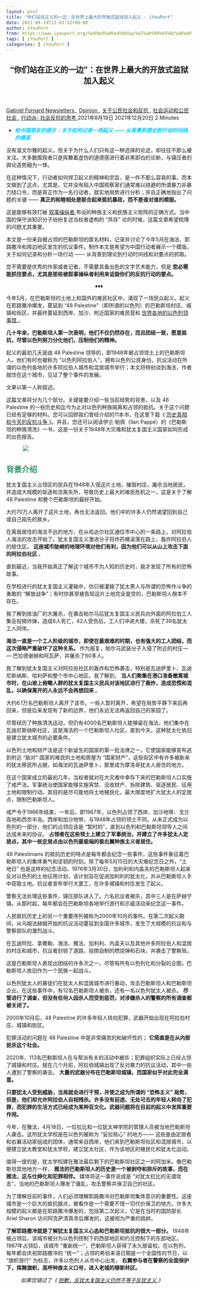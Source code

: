 ```yaml
---
layout: post
title: "你们站在正义的一边：在世界上最大的开放式监狱加入起义 - iYouPort"
date: 2021-08-19T13:03:52+00:00
author: iYouPort
from: https://www.iyouport.org/%e4%bd%a0%e4%bb%ac%e7%ab%99%e5%9c%a8%e6%ad%a3%e4%b9%89%e7%9a%84%e4%b8%80%e8%be%b9%ef%bc%9a%e5%9c%a8%e4%b8%96%e7%95%8c%e4%b8%8a%e6%9c%80%e5%a4%a7%e7%9a%84%e5%bc%80%e6%94%be%e5%bc%8f%e7%9b%91/
tags: [ iYouPort ]
categories: [ iYouPort ]
---
```


<article class="post-16967 post type-post status-publish format-standard has-post-thumbnail hentry category-newsletters category-opinion category-45 category-32 category-33 tag-far-right tag-fascism tag-israel tag-palestine tag-resistance tag-revolt" id="post-16967">
 <header class="entry-header">
  <h1 class="entry-title">
   “你们站在正义的一边”：在世界上最大的开放式监狱加入起义
  </h1>
 </header>
 <div class="entry-meta">
  <span class="byline">
   <a href="https://www.iyouport.org/author/gabrielfornard/" rel="author" title="文章作者 Gabriel Fornard">
    Gabriel Fornard
   </a>
  </span>
  <span class="cat-links">
   <a href="https://www.iyouport.org/category/newsletters/" rel="category tag">
    Newsletters
   </a>
   ,
   <a href="https://www.iyouport.org/category/opinion/" rel="category tag">
    Opinion
   </a>
   ,
   <a href="https://www.iyouport.org/category/%e5%85%b3%e4%ba%8e%e5%85%ac%e6%b0%91%e7%a4%be%e4%bc%9a%e5%92%8c%e5%8f%8d%e6%8a%97/" rel="category tag">
    关于公民社会和反抗
   </a>
   ,
   <a href="https://www.iyouport.org/category/%e7%a4%be%e4%bc%9a%e8%bf%90%e5%8a%a8%e5%92%8c%e5%85%ac%e6%b0%91%e7%a4%be%e4%bc%9a/" rel="category tag">
    社会运动和公民社会
   </a>
   ,
   <a href="https://www.iyouport.org/category/%e8%a1%8c%e5%8a%a8%e6%b4%be-%e7%a4%be%e4%bc%9a%e5%8f%8d%e6%8a%97%e7%9a%84%e6%80%9d%e8%80%83/" rel="category tag">
    行动派- 社会反抗的思考
   </a>
  </span>
  <span class="published-on">
   <time class="entry-date published" datetime="2021-08-19T21:03:52+08:00">
    2021年8月19日
   </time>
   <time class="updated" datetime="2021-12-20T00:57:04+08:00">
    2021年12月20日
   </time>
  </span>
  <span class="word-count">
   2 Minutes
  </span>
 </div>
 <div class="entry-content">
  <section class="section section--body">
   <ul>
    <li class="section-divider">
     <span style="color: #00ccff;">
      <em>
       <strong>
        给中国朋友的提示：关于如何记录一场起义 —— 从背景到理论到行动时间线的模版
       </strong>
      </em>
     </span>
    </li>
   </ul>
   <div class="section-content">
    <div class="section-inner sectionLayout--insetColumn">
     <p class="graf graf--p">
      没有温文尔雅的起义。但关于为什么人们只有这一种选择的论述，却往往不那么被关注。大多数围观者只是挥舞着虚伪的道德感进行着非黑即白的论断，与镇压者的舆论造势融为一体。
     </p>
     <p class="graf graf--p">
      在这种情况下，行动者如何捍卫起义的精神和宗旨，是一件不那么容易的事。而本文做到了这点，尤其是，它并没有陷入中国观察家们通常难以绕避的所谓暴力非暴力绕口令，而是真正作为一名行动者，就实地局势进行分析；并且正确地指出了问题的关键 ——
      <strong class="markup--strong markup--p-strong">
       真正的和睦相处是联合起来抵抗暴政，而不是谁对谁的顺服。
      </strong>
     </p>
     <p class="graf graf--p">
      这是能够有效打破
      <a class="markup--anchor markup--p-anchor" data-href="https://iyouport.substack.com/p/28-e6c" href="https://iyouport.substack.com/p/28-e6c" rel="noopener" target="_blank">
       叙事操纵者
      </a>
      布设的种族主义和民族主义矩阵的正确方式。当中国的保守派知识分子纷纷复述当权者虚构的 “共存” 论的时候，这篇文章希望梳理的问题尤其重要。
     </p>
     <p class="graf graf--p">
      本文是一份来自被占领的巴勒斯坦的匿名材料，记录并讨论了今年5月在海法、耶路撒冷和周边地区发生的抗议事件。制作本文是希望为中国行动者展示一个模版，关于如何记录和分析一场行动 —— 从背景到理论到行动时间线和对要点的抓取。
     </p>
     <p class="graf graf--p">
      您不需要是优秀的作家或者记者，不需要具备出色的文字艺术能力，但是
      <strong class="markup--strong markup--p-strong">
       您必需能抓住要点，尤其是那些被叙事操纵者利用来诋毁你们的反抗行动的要点。
      </strong>
     </p>
    </div>
   </div>
  </section>
  <section class="section section--body">
   <div class="section-divider">
   </div>
   <div class="section-content">
    <div class="section-inner sectionLayout--insetColumn">
     <p style="text-align: center;">
      ♦️♦️♦️
     </p>
     <p class="graf graf--p">
      今年5月，在巴勒斯坦的土地上和国外的难民社区中，涌现了一场民众起义。起义在耶路撒冷爆发，蔓延到 “48 Palestine”（即所谓的以色列）的巴勒斯坦村庄、城镇和街区，并最终蔓延到西岸、加沙、附近国家的难民营和
      <a class="markup--anchor markup--p-anchor" data-href="https://www.google.com/maps/d/u/0/viewer?mid=107EJDTPyMJxU4DjpI_ZmdDo0z-_bRHcY&amp;&amp;ll=39.76840300000001%2C-86.158068&amp;z=8" href="https://www.google.com/maps/d/u/0/viewer?mid=107EJDTPyMJxU4DjpI_ZmdDo0z-_bRHcY&amp;&amp;ll=39.76840300000001%2C-86.158068&amp;z=8" rel="noopener" target="_blank">
       世界各地的以色列领事馆
      </a>
      。
     </p>
     <p class="graf graf--p">
      <strong class="markup--strong markup--p-strong">
       几十年来，巴勒斯坦人第一次表明，他们不仅仍然存在，而且团结一致，愿意抵抗，尽管以色列努力分化他们，压制他们的精神。
      </strong>
     </p>
     <p class="graf graf--p">
      起义的最初几天是由 48 Palestine 领导的，即1948年被占领领土上的巴勒斯坦人。他们有时也被称为 “以色列阿拉伯人”，拥有以色列公民身份。抗议活动在所谓的以色列各地的许多阿拉伯人城市和混居城市举行；本文将特别谈到海法，作者就住在这个城市，见证了整个事件的发展。
     </p>
     <p class="graf graf--p">
      文章以第一人称叙述。
     </p>
     <p class="graf graf--p">
      这篇文章将分为几个部分。关键是要介绍一些当前局势的背景，以及 48 Palestine 的一些历史和迄今为止对以色列种族隔离和占领的抵抗。关于这个问题已经有足够的材料。您可以回顾我们曾经介绍的11本书，在这里下载《
      <a class="markup--anchor markup--p-anchor" data-href="https://www.patreon.com/posts/li-shi-zhen-he-51313955" href="https://www.patreon.com/posts/li-shi-zhen-he-51313955" rel="noopener" target="_blank">
       历史真相和今天的反抗斗争
      </a>
      》。并且，您还可以阅读伊兰·帕佩（Ilan Pappé）的《巴勒斯坦的种族清洗》一书，这是一份关于1948年大灾难和犹太复国主义国家如何形成的出色报告。
     </p>
     <figure class="graf graf--figure">
      <img class="graf-image aligncenter jetpack-lazy-image" data-height="1335" data-image-id="0*QivdI3nQFaiLaxJk.jpg" data-lazy-src="https://i1.wp.com/cdn-images-1.medium.com/max/1067/0*QivdI3nQFaiLaxJk.jpg?w=1100&amp;is-pending-load=1#038;ssl=1" data-recalc-dims="1" data-width="2000" src="https://i1.wp.com/cdn-images-1.medium.com/max/1067/0*QivdI3nQFaiLaxJk.jpg?w=1100&amp;ssl=1" srcset="data:image/gif;base64,R0lGODlhAQABAIAAAAAAAP///yH5BAEAAAAALAAAAAABAAEAAAIBRAA7"/>
      <noscript>
       <img class="graf-image aligncenter" data-height="1335" data-image-id="0*QivdI3nQFaiLaxJk.jpg" data-recalc-dims="1" data-width="2000" src="https://i1.wp.com/cdn-images-1.medium.com/max/1067/0*QivdI3nQFaiLaxJk.jpg?w=1100&amp;ssl=1"/>
      </noscript>
     </figure>
     <h2 class="graf graf--p">
      <span style="color: #339966;">
       <strong class="markup--strong markup--p-strong">
        背景介绍
       </strong>
      </span>
     </h2>
     <p class="graf graf--p">
      犹太复国主义占领区的民兵在1948年入侵这片土地，摧毁村庄，屠杀当地居民，并造成大规模的驱逐和流离失所，导致历史上最大的难民危机之一，这是关于了解 48 Palestine 和整个巴勒斯坦的最好开始。
     </p>
     <p class="graf graf--p">
      大约70万人离开了这片土地，再也无法返回。他们中的许多人仍然渴望回到自己或自己祖先的故乡。
     </p>
     <p class="graf graf--p">
      在离我居住的海法不远的地方，在从哈达尔社区通往市中心的一条路上，对阿拉伯人海法的攻击开始了。犹太复国主义激进分子将炸药桶滚落在路上，轰炸阿拉伯人的居住区。
      <strong class="markup--strong markup--p-strong">
       这座城市陡峭的地理环境对他们有利，因为他们可以从山上攻击下面的阿拉伯社区
      </strong>
      。
     </p>
     <p class="graf graf--p">
      直到最近，当我开始真正了解这个城市不为人知的历史时，我才发现了所有的恐怖故事。
     </p>
     <p class="graf graf--p">
      在学校进行的犹太复国主义灌输中，你只被灌输了犹太男人与所谓的恐怖作斗争的勇敢的 “解放战争”；有时你甚至被告知这片土地完全是空的，巴勒斯坦人根本不存在。
     </p>
     <p class="graf graf--p">
      我了解到炼油厂的大屠杀，在袭击帕尔马后犹太复国主义民兵向外面的阿拉伯工人集会投掷炸弹，造成6人死亡，42人受伤后，工人们冲进大楼，杀死了39名犹太工人同伴。
     </p>
     <p class="graf graf--p">
      <strong class="markup--strong markup--p-strong">
       海法一直是一个工人阶级的城市，即使在最艰难的时期，也有强大的工人团结，而这次侵略严重破坏了这种关系。
      </strong>
      作为报复，帕尔马武装分子入侵了附近的村庄 — — 巴拉德谢赫和阿瓦萨，并屠杀了60多人。
     </p>
     <p class="graf graf--p">
      我了解到犹太复国主义对阿拉伯社区的轰炸和恐怖袭击，特别是瓦迪萨里卜、瓦迪尼斯纳斯、哈利萨和整个市中心地区。我了解到，
      <strong class="markup--strong markup--p-strong">
       当人们聚集在港口准备撤离城市时，在山坡上俯瞰人群的犹太复国主义民兵对该地区进行了轰炸，造成恐慌和混乱，以确保离开的人永远不会再想回来
      </strong>
      。
     </p>
     <p class="graf graf--p">
      大约6.1万名巴勒斯坦人离开了该市。一些人暂时离开，希望在局势平静下来后再回来，但是后来发现有了新的边界，他们永远无法再返回自己的家园了。
     </p>
     <p class="graf graf--p">
      尽管经历了种族清洗运动，但仍有4000名巴勒斯坦人能够留在海法，他们集中在瓦迪尼斯纳斯社区，这是海法的一个巴勒斯坦人社区，直到今天，这种犹太化依旧是建立犹太城市的必要条件。
     </p>
     <p class="graf graf--p">
      以色列土地和财产法是这个新诞生的国家的第一批法律之一，它使国家能够宣布逃到附近 “敌对” 国家的难民的土地和房屋为 “国家财产”，这些街区中有许多被新来的犹太移民所占据，如海法的瓦迪萨里卜，那里成为摩洛哥犹太人居住的地方。
     </p>
     <p class="graf graf--p">
      在这个国家成立的最初几年，当权者就对在大灾难中幸存下来的巴勒斯坦人口实施了戒严法。军事统治使国家能够实施宵禁、没收财产、拆除建筑、驱逐居民、征用土地和限制行动。其目的是尽可能地将土地殖民化，最大限度地扩大犹太人的定居点，限制巴勒斯坦人。
     </p>
     <p class="graf graf--p">
      戒严令于1966年结束，一年后，即1967年，以色列占领了西岸、加沙地带、戈兰高地和西奈半岛。西岸和加沙地带，与1948年占领的领土不同，从未正式成为以色列的一部分，他们的占领应该是 “暂时的”，直到以色列和巴勒斯坦领导人之间达成未来的协议。
      <strong class="markup--strong markup--p-strong">
       占领者在这些领土上建立了军事统治，并建立了许多犹太人定居点，其中一些定居点由以色列最极端的极右翼种族主义者居住。
      </strong>
     </p>
     <p class="graf graf--p">
      48 Palestinians 的抵抗历史的特点是每年都会纪念一些事件，这些事件象征着巴勒斯坦人的集体勇气和坚韧的时刻。除了每年5月15日的大灾难纪念日之外，“土地日” 也是这样的纪念活动。1976年3月30日，加利利和内盖夫的巴勒斯坦人起来反对以色列的土地征用计划，该计划旨在促进加利利的犹太化，并从巴勒斯坦人手中窃取土地。抗议者宣布举行大罢工，在许多城镇和村庄发生了起义。
     </p>
     <p class="graf graf--p">
      警察无法处理这些事件，镇压部队进入了。六名抗议者被杀，其中三人是在萨赫宁镇。从那时起，每年都会在巴勒斯坦各地举行游行和示威活动来纪念这一事件。
     </p>
     <p class="graf graf--p">
      人民抵抗历史上的另一个重要序列被称为2000年10月的事件。在第二次起义期间，从乌姆法赫姆开始的抗议活动蔓延到全国许多城市，发生了大规模的抗议和与警察部队的激烈战斗。
     </p>
     <p class="graf graf--p">
      在瓦迪阿拉、拿撒勒、海法、雅法、加利利、内盖夫以及其他许多阿拉伯人和混居的村庄和城市，抗议者封锁了道路，投掷自制的燃烧弹和石块，并袭击了警察局。
     </p>
     <p class="graf graf--p">
      这是巴勒斯坦人表现出团结的许多次之一，尽管有所有以色列化和分裂的企图，巴勒斯坦人依旧作为一个民族一起战斗。
     </p>
     <p class="graf graf--p">
      以色列犹太人的暴徒们在犹太人和混居城市进行暴动，攻击巴勒斯坦人和巴勒斯坦企业。在这些事件中，有12名巴勒斯坦人被杀，还有一名以色列犹太人被杀。
      <strong class="markup--strong markup--p-strong">
       尽管进行了调查，但没有任何人因杀人而受到惩罚，对涉嫌杀人的警察的所有调查都被关闭了。
      </strong>
     </p>
     <p class="graf graf--p">
      2000年10月后，48 Palestine 的许多年轻人转向犯罪，武器开始出现在阿拉伯村庄、城镇和街区。
     </p>
     <p class="graf graf--p">
      犯罪活动的问题在 48 Palestine 中是非常痛苦的和破坏性的；
      <strong class="markup--strong markup--p-strong">
       它简直是在从内部扼杀这个社会。
      </strong>
     </p>
     <p class="graf graf--p">
      2020年，113名巴勒斯坦人在与帮派有关的活动中被杀；犯罪组织实际上已经占领了城镇和村庄。就在几个月前，阿拉伯城镇出现了反对暴力的抗议活动，其中一些人遭到了警察的袭击。
      <strong class="markup--strong markup--p-strong">
       大量的武器分布在巴勒斯坦城镇，而国家似乎对此完全满意。
      </strong>
     </p>
     <p class="graf graf--p">
      <strong class="markup--strong markup--p-strong">
       只要犹太人受到威胁，当局就会进行干预，并使之成为所谓的 “恐怖主义” 局势，但是，他们却允许阿拉伯人自相残杀。许多没有前途、无处可去的年轻人转向了犯罪，而犯罪的生活方式已经成为某种亚文化。武器问题将在目前的起义中发挥重要作用。
      </strong>
     </p>
     <p class="graf graf--p">
      今年，在雅法，4月18日，一位拉比和一位犹太神学院的管理人员被当地巴勒斯坦人袭击。这所犹太学校是在以色列被称为 “妥拉核心” 的地方 — — 这些是由定居者和右翼活动家组成的团体，通常来自西岸，他们来到巴勒斯坦社区和混居城市，以便建立犹太教堂和犹太学校，建立犹太社区，作为该地区的殖民化和犹太化运动。
     </p>
     <p class="graf graf--p">
      值得一提的是，犹太学校建在雅法最后剩下的巴勒斯坦社区之一的阿加米。像巴勒斯坦其他地方一样，
      <strong class="markup--strong markup--p-strong">
       雅法的巴勒斯坦人的历史是一个被剥夺和排斥的故事，而在雅法，这与仕绅化和犯罪相伴。
      </strong>
      媒体将这一事件说成是 “对犹太拉比的无谓攻击”，当地的巴勒斯坦人爆发了骚乱，攻击警察并保卫自己的社区。
     </p>
     <p class="graf graf--p">
      为了理解目前的事件，人们必须理解耶路撒冷对巴勒斯坦集体意识的重要性。这座城市是一个巨大的抵抗据点，被看作是一个需要不惜一切代价保卫的地方。许多大规模的起义都是在耶路撒冷爆发的，包括第二次起义，它是在当时的国防部长 Ariel Sharon 访问阿克萨清真寺后爆发的，这被视为严重的挑衅。
     </p>
     <p class="graf graf--p">
      <strong class="markup--strong markup--p-strong">
       了解耶路撒冷就是了解犹太复国主义心态和巴勒斯坦抵抗的很大一部分。
      </strong>
      1948年被占领后，该城市被分为以色列控制下的西部地区和约旦控制下的东部地区。1967年占领后，该城市 “重新统一”，巴勒斯坦人获得了永久居留权。在以色列，每年都会庆祝耶路撒冷的 “统一”；占领的希伯来语日期是一个全国性的节日，以 “旗帜游行” 为标志，许多以色列人从市中心出发，
      <strong class="markup--strong markup--p-strong">
       右翼参与者在警察的全面保护下，挥舞旗帜，高呼种族主义口号，进入老城的穆斯林区。
      </strong>
     </p>
     <p class="graf graf--p" style="padding-left: 40px;">
      <em class="markup--em markup--p-em">
       如果您错过了《
      </em>
      <a class="markup--anchor markup--p-anchor" data-href="https://iyouport.substack.com/p/1ef" href="https://iyouport.substack.com/p/1ef" rel="noopener" target="_blank">
       <em class="markup--em markup--p-em">
        抱歉，反犹太复国主义仍然不等于反犹主义
       </em>
      </a>
      <em class="markup--em markup--p-em">
       》
      </em>
     </p>
     <figure class="graf graf--figure">
      <p>
       <figure class="wp-caption aligncenter" style="width: 1024px">
        <img alt="" class="graf-image jetpack-lazy-image" data-height="640" data-image-id="0*Yx2oAHdxYQsGvThu.jpg" data-lazy-src="https://i2.wp.com/cdn-images-1.medium.com/max/1067/0*Yx2oAHdxYQsGvThu.jpg?resize=1024%2C640&amp;is-pending-load=1#038;ssl=1" data-recalc-dims="1" data-width="1024" height="640" src="https://i2.wp.com/cdn-images-1.medium.com/max/1067/0*Yx2oAHdxYQsGvThu.jpg?resize=1024%2C640&amp;ssl=1" srcset="data:image/gif;base64,R0lGODlhAQABAIAAAAAAAP///yH5BAEAAAAALAAAAAABAAEAAAIBRAA7" width="1024"/>
        <noscript>
         <img alt="" class="graf-image" data-height="640" data-image-id="0*Yx2oAHdxYQsGvThu.jpg" data-recalc-dims="1" data-width="1024" height="640" src="https://i2.wp.com/cdn-images-1.medium.com/max/1067/0*Yx2oAHdxYQsGvThu.jpg?resize=1024%2C640&amp;ssl=1" width="1024"/>
        </noscript>
        <figcaption class="wp-caption-text">
         2021 年 6 月 15 日，以色列民族主义者在耶路撒冷旧城附近举着以色列国旗跳舞。（Yonatan Sindel/Flash90）
        </figcaption>
       </figure>
      </p>
     </figure>
     <p class="graf graf--p">
      <strong class="markup--strong markup--p-strong">
       耶路撒冷是一个种族隔离和定居者殖民主义的实验室。城东的巴勒斯坦社区完全被忽视了。
      </strong>
      那些在1948年逃离并被禁止返回原来家园的人所居住的难民营位于贫穷的阿拉伯社区，在犹太人定居点附近，周围有围墙。这些都是密集的、悲催的贫民区；有些地方甚至没有连接到污水处理系统。建筑许可证几乎从来不给阿拉伯人，所以大多数建筑都是 “非法的”。
     </p>
     <p class="graf graf--p">
      在这一切之中，有一些种族主义的以色列定居者，他们有一个明确的计划，要将东耶路撒冷犹太化，使其 “与西方国家一样”。
     </p>
     <p class="graf graf--p">
      阿克萨，即圣殿山，是世界上最具爆炸性的地区之一。该清真寺是伊斯兰教最神圣的地方之一，是抵抗的据点，是国家的象征，也是种族最紧张的地区。在以色列警察决定在其中一个入口 Bab al’Amud 设置障碍，并将礼拜者人数限制在1万人之后，爆发了起义，许多抗议者攻击警察，放火烧毁街道，并捣毁了监视摄像机。
     </p>
     <p class="graf graf--p">
      这些障碍物最终被拆除。与此同时，一些巴勒斯坦人上传了带有民族主义色彩的TikTok视频，显示他们在市内攻击犹太人。而极右翼暴徒也被组织起来，在市场和市中心攻击巴勒斯坦人。极右法西斯组织 Lehava 带领种族主义者从市中心向 Bab al’Amud 游行，高呼 “阿拉伯人去死”，在目的地附近被警察阻挡。防暴警察在5月9日和10日进入阿克萨清真寺，在爆发的激烈骚乱中，至少有12名警察和超过215名居民受伤。
     </p>
     <p class="graf graf--p">
      【注：利哈瓦（Lehava）是一个极右翼的犹太至上主义组织，总部设在以色列，严格反对犹太人的同化，反对犹太人与非犹太人之间的大多数人际关系。它反对基督教徒在以色列的存在。它着重于反异族通婚，谴责正统犹太法律所禁止的犹太人与非犹太人之间的婚姻。】
     </p>
     <p class="graf graf--p">
      在东耶路撒冷的一个巴勒斯坦社区谢赫贾拉，以色列定居者十多年来一直试图将该地区犹太化并驱逐巴勒斯坦人。极端主义的犹太定居点存在于东耶路撒冷的其他巴勒斯坦社区，如西勒万和阿布托尔，他们在那里完全受到以色列警察和武装暴徒的保护。
     </p>
     <p class="graf graf--p">
      在国外富有的捐助者（主要是美国犹太人）的支持下，宗教和民族主义定居者组织不断通过以色列司法系统与巴勒斯坦社区和财产展开法律斗争。
     </p>
     <p class="graf graf--p">
      谢赫贾拉是耶路撒冷一个非常古老的街区，可以追溯到12世纪。在20世纪50年代，当该地区被约旦控制时，约旦政府在那里安置了从1948年占领和大灾难中逃离的巴勒斯坦难民。目前的争端始于2001年，当时以色列定居者闯入埃尔·库尔德家族的一个封闭区域，并拒绝离开，声称该房屋曾经是犹太人的。耶路撒冷地区法院作出了有利于他们的裁决。
     </p>
     <p class="graf graf--p">
      法院裁决的依据是一份奥斯曼时代的销售账单，其真实性在2009年受到质疑，理由是该建筑只租给了塞法迪社区委员会，即 据称拥有该房产的犹太团体。此外，巴勒斯坦家庭和他们的支持者坚持认为，以色列最高法院确认的奥斯曼帝国的文件实际上是伪造的。埃尔·库尔德家族于2008年被驱逐。
     </p>
     <p class="graf graf--p">
      2009年8月，al-Hanoun 和 al-Ghawi 家族也被驱逐出位于谢赫贾拉的两处房屋，犹太家庭搬了进来，依据的是最高法院的裁决，该房产为犹太人所有。
     </p>
     <p class="graf graf--p">
      这激起了全世界的愤怒。2010年期间，以色列左翼活动家和当地的巴勒斯坦人每周都在该地区举行示威。全球的反应和斗争能够阻止进一步的驱逐，直到2017年，另一个巴勒斯坦家庭被驱逐  — — Shamasna。在2020年底和2021年初，以色列法院裁定八个家族，大约500人，将被驱逐。由于附近发生的抗议和国际压力，该判决已被上诉，法律听证会也被推迟了很多次。
     </p>
     <p class="graf graf--p">
      起义的时机已经成熟。
     </p>
     <figure class="graf graf--figure">
      <img class="graf-image aligncenter jetpack-lazy-image" data-height="908" data-image-id="0*db_eT25EInVcWBgy.jpg" data-lazy-src="https://i2.wp.com/cdn-images-1.medium.com/max/1067/0*db_eT25EInVcWBgy.jpg?w=1100&amp;is-pending-load=1#038;ssl=1" data-recalc-dims="1" data-width="1400" src="https://i2.wp.com/cdn-images-1.medium.com/max/1067/0*db_eT25EInVcWBgy.jpg?w=1100&amp;ssl=1" srcset="data:image/gif;base64,R0lGODlhAQABAIAAAAAAAP///yH5BAEAAAAALAAAAAABAAEAAAIBRAA7"/>
      <noscript>
       <img class="graf-image aligncenter" data-height="908" data-image-id="0*db_eT25EInVcWBgy.jpg" data-recalc-dims="1" data-width="1400" src="https://i2.wp.com/cdn-images-1.medium.com/max/1067/0*db_eT25EInVcWBgy.jpg?w=1100&amp;ssl=1"/>
      </noscript>
     </figure>
     <h2 class="graf graf--p">
      <span style="color: #339966;">
       <strong class="markup--strong markup--p-strong">
        起义的时间线
       </strong>
      </span>
     </h2>
     <p class="graf graf--p">
      这条时间线主要集中在海法的事件，但也会提到在其他城市的重要事件，这些城市是目前起义的核心，包括耶路撒冷/圣城、利德、阿卡古城、雅法和拉姆勒。有些事件可能被遗漏。
     </p>
     <p class="graf graf--p">
      我不是记者；这可能并不完美，但这些是我亲身经历的事件。在我写下这篇文章的时候，局势已经 “平静下来”，但事件仍在发生，
      <strong class="markup--strong markup--p-strong">
       加沙是一个活地狱，法西斯分子仍在小范围内攻击人们，国家镇压运动仍在进行。
      </strong>
     </p>
     <h3 class="graf graf--p">
      <span style="color: #ff9900;">
       <strong class="markup--strong markup--p-strong">
        5月9日 — —
       </strong>
      </span>
     </h3>
     <p class="graf graf--p">
      当我走近德国殖民地时，一大群人已经聚集起来，抗议最近对阿克萨的入侵和在谢赫贾拉的驱逐计划。
     </p>
     <p class="graf graf--p">
      德国殖民地是城市中间的一个大社区，靠近瓦迪尼斯纳斯，它的名字来源于19世纪奥斯曼帝国时期的德国圣殿协会定居点。它成为以色列北部许多巴勒斯坦青年的波西米亚中心，有许多餐馆、咖啡馆和俱乐部。主街过去叫卡梅尔大道，现在叫 “本古里安” 大道，通向巴哈伊神庙，中间的广场被巴勒斯坦人称为哈伊尔广场，是亲巴勒斯坦的示威活动的固定场所。
     </p>
     <p class="graf graf--p">
      Hirak 在阿拉伯语中的字面意思是 “运动”，是一个由地方组成的分散性运动，类似于
      <a class="markup--anchor markup--p-anchor" data-href="https://iyouport.substack.com/p/-9" href="https://iyouport.substack.com/p/-9" rel="noopener" target="_blank">
       亲密团队
      </a>
      的模式。不同的希拉克团体活跃在许多城镇，并相互协调。海法和平组织在晚上8点号召人们聚集，有几百人响应号召。
     </p>
     <p class="graf graf--p">
      当我们从广场走到公路上准备阻挡时，警察冲到前面排成一排，以阻止我们行进。人们回头开始向另一侧行进，这使得警察也跑到另一侧，然后人们又迅速转身，开始向预定方向行进。
     </p>
     <p class="graf graf--p">
      警察们最终在两边排起了队，对示威者进行围堵。沙巴布明显可见 — — 即 巴勒斯坦青年，被称为更激进的抵抗力量。气氛非常紧张；人们站在警察队伍的前面，挥舞着旗帜，唱着歌。一些抗议者试图冲破警戒线，并被暴力逮捕。情况变得更加紧张，人们开始对警察大喊大叫，对他们竖起手指。然后事情变得混乱起来。
     </p>
     <p class="graf graf--p">
      当
      <a class="markup--anchor markup--p-anchor" data-href="https://iyouport.substack.com/p/-10" href="https://iyouport.substack.com/p/-10" rel="noopener" target="_blank">
       闪光榴弹直接射向人群
      </a>
      ，人们跑去躲避时，几英里外就能听到轰炸的声音。餐馆的院子成了躲避的地方，人们用石头和空瓶子扔向警察。一个垃圾桶被放火点着了。那天有15人被捕。
     </p>
     <p class="graf graf--p">
      对我来说，这是一个战区，但这只是接下来的日子里的一个缩影。
     </p>
     <blockquote class="twitter-tweet" data-dnt="true" data-width="550">
      <p dir="rtl" lang="iw">
       עוד מחיפה. עימותים שלא נראו שנים בעיר. המחאה גוברת מול ניסיון המשטרה לפזר את ההתקהלות
       <a href="https://t.co/kIoILaNYj3">
        pic.twitter.com/kIoILaNYj3
       </a>
      </p>
      <p>
       — Jack khoury.جاك خوري (@KhJacki)
       <a href="https://twitter.com/KhJacki/status/1391470893197668354?ref_src=twsrc%5Etfw">
        May 9, 2021
       </a>
      </p>
     </blockquote>
     <p>
     </p>
     <p class="graf graf--p">
      与此同时，在拿撒勒，一个警察局前也发生了类似的抗议活动。轮胎被烧毁作为路障，与警察发生冲突，导致一些人被捕。
     </p>
     <h3 class="graf graf--p">
      <span style="color: #ff9900;">
       <strong class="markup--strong markup--p-strong">
        5月10日 — —
       </strong>
      </span>
     </h3>
     <p class="graf graf--p">
      那天我到达德国殖民地的时间较晚，当时起义已接近尾声，但我确实看到沙巴布占领了卡梅尔大道，在附近的街道上投掷石块并设置燃烧的路障。当时已经有15人被捕。同时，我了解到，在全国范围内，局势已经升级，开始类似于大规模的人民起义。
     </p>
     <p class="graf graf--p">
      这一天是耶路撒冷日，是庆祝1967年城东被占领和所谓的 “统一” 的国庆节，一年一度的国旗游行本应从西部的市中心出发，穿过东部的老城区，在巴布阿穆德和谢赫贾拉的起义以及警察对阿克萨的入侵中进行。
     </p>
     <p class="graf graf--p">
      这座城市完全爆发了。数百人在阿克萨清真寺内抗议。
      <strong class="markup--strong markup--p-strong">
       发生了私刑企图[在这个地区，“私刑” 一词描述的是一群人殴打一个人，有时将其打死，或者将其重伤]。
      </strong>
     </p>
     <p class="graf graf--p">
      下午5点左右，哈马斯从加沙宣布，以色列有一个小时的时间将所有警察从阿克萨和谢赫贾拉撤走。随着时间的推移，在下午6点02分，耶路撒冷响起了警报声，火箭弹从加沙向该市发射。参加国旗游行的人都跑去躲避。与近几年不同的是，
      <strong class="markup--strong markup--p-strong">
       警察宣布禁止进入老城区，并阻止了试图进入的游行者。
      </strong>
     </p>
     <p class="graf graf--p">
      作为对枪击事件的回应，以色列宣布在加沙开展军事行动，军用飞机开始轰炸加沙地带，造成大规模破坏、杀戮和流离失所。哈马斯作为回应，向以色列城市发射了火箭弹，主要是造成建筑物的损坏，但也有一些人死亡。
     </p>
     <p class="graf graf--p">
      在洛德，巴勒斯坦人也称为 Al-Lydd，这是一个历史上的巴勒斯坦城市，现在是中部的混居城市，离特拉维夫不远，情况达到了全面种族骚乱的规模。
     </p>
     <p class="graf graf--p">
      巴勒斯坦人放火烧毁了汽车、犹太教堂、市政建筑和一所军事预备学校。在起义中，一名巴勒斯坦人被一名犹太居民开枪打死。医院外也发生了骚乱。在附近的拉姆勒，犹太教堂和一个墓地被烧毁，商店被洗劫一空，并向警察和随机的人投掷石头和烟火。
     </p>
     <p class="graf graf--p">
      <strong class="markup--strong markup--p-strong">
       虽然很难为沙巴布的一些行为辩护，而且不幸的是，这些行为具有明显的民族主义和宗教特征，但重要的是要提到，一开始被破坏的很多犹太教堂是右翼 “妥拉核心” 的犹太教堂，其明确使命是使混居城市犹太化。
      </strong>
     </p>
     <p class="graf graf--p">
      了解里德和拉姆勒市的背景也很重要，以及那里被隔离的巴勒斯坦社区是多么的贫民窟化。
     </p>
     <p class="graf graf--p">
      起义也发生在雅法，抗议者向警察投掷石块和发射烟花，以及整个北部的加利利和内盖夫地区。有100多人被逮捕，警察局被烧毁。
     </p>
     <h3 class="graf graf--p">
      <span style="color: #ff9900;">
       <strong class="markup--strong markup--p-strong">
        5月11日 ——
       </strong>
      </span>
     </h3>
     <p class="graf graf--p">
      法西斯主义的反应开始了。
     </p>
     <p class="graf graf--p">
      当犹太人和阿拉伯人左翼活动家聚集在德国殖民地通往巴哈伊寺的广场进行非暴力和平示威时，极右翼抗议者聚集在他们面前，高喊 “阿拉伯人去死！”并指责他们是叛徒。
     </p>
     <p class="graf graf--p">
      警察将这两批人分开。在街上，在 Ha’asir 广场，巴勒斯坦人已经聚集在一起，气氛很热烈。一名沙巴布青年爬上路灯的杆子，升起一面巴勒斯坦旗帜。防暴警察带着马匹和水炮来对付抗议者。闪光榴弹像往常一样突然出现，街区变成了一个战区。
     </p>
     <p class="graf graf--p">
      该地区的一些餐馆和企业向逃离警察的人们敞开大门以示声援。当晚，沙巴布组织与警察进行了斗争。数十个垃圾桶被烧毁，街道被封锁，有几个小时，警察失去了控制。
     </p>
     <p class="graf graf--p">
      通往瓦迪尼斯纳斯的 Allenby 街简直是一片火海。瓦迪尼斯纳斯本身也被完全封锁，
      <strong class="markup--strong markup--p-strong">
       沙巴布青年站在通往德国殖民地的广场上，防备着警察的入侵。这感觉就像一块被解放的领土，一个临时的自治区，国家不得不在其中撤退，哪怕只是一晚上。人们肯定感受到了催泪瓦斯云的威力，但人们坚持自己的立场。
      </strong>
     </p>
     <figure class="graf graf--figure">
      <p>
       <figure class="wp-caption aligncenter" style="width: 1000px">
        <img alt="" class="graf-image jetpack-lazy-image" data-height="666" data-image-id="0*7DCiepkm85amvrik.jpg" data-lazy-src="https://i2.wp.com/cdn-images-1.medium.com/max/1067/0*7DCiepkm85amvrik.jpg?resize=1000%2C666&amp;is-pending-load=1#038;ssl=1" data-recalc-dims="1" data-width="1000" height="666" src="https://i2.wp.com/cdn-images-1.medium.com/max/1067/0*7DCiepkm85amvrik.jpg?resize=1000%2C666&amp;ssl=1" srcset="data:image/gif;base64,R0lGODlhAQABAIAAAAAAAP///yH5BAEAAAAALAAAAAABAAEAAAIBRAA7" width="1000"/>
        <noscript>
         <img alt="" class="graf-image" data-height="666" data-image-id="0*7DCiepkm85amvrik.jpg" data-recalc-dims="1" data-width="1000" height="666" src="https://i2.wp.com/cdn-images-1.medium.com/max/1067/0*7DCiepkm85amvrik.jpg?resize=1000%2C666&amp;ssl=1" width="1000"/>
        </noscript>
        <figcaption class="wp-caption-text">
         5 月 11 日，从德国殖民地通往瓦迪尼斯纳斯的 Allenby 街
        </figcaption>
       </figure>
      </p>
     </figure>
     <p class="graf graf--p">
      在德国殖民地的主要街道上，警察允许右翼法西斯分子在重重保护下喊着种族主义口号游行通过。在记录这一事件的视频中，可以看到警察在追赶一名示威者，并暴力闯入附近街道的一所房子。
     </p>
     <p class="graf graf--p">
      <iframe allowfullscreen="allowfullscreen" height="449" loading="lazy" src="//www.youtube.com/embed/TuwMjmEld5g" width="800">
      </iframe>
     </p>
     <p class="graf graf--p">
      在利德，在前一天被一名犹太居民杀害的巴勒斯坦人的葬礼上，起义仍在继续，一名警察被扔来的石头砸伤。更多的汽车和犹太教堂被损坏，一些犹太居民因害怕暴力而被疏散。
     </p>
     <p class="graf graf--p">
      边境巡逻队进入该市，并有关于将军队引入的讨论。当局
      <strong class="markup--strong markup--p-strong">
       宣布进入民事紧急状态，给予警察和维稳机构更多的权力。
      </strong>
     </p>
     <figure class="graf graf--figure">
      <p>
       <figure class="wp-caption aligncenter" style="width: 1024px">
        <img alt="" class="graf-image jetpack-lazy-image" data-height="684" data-image-id="0*5O7-Ida8b6ePrBkp.jpg" data-lazy-src="https://i2.wp.com/cdn-images-1.medium.com/max/1067/0*5O7-Ida8b6ePrBkp.jpg?resize=1024%2C684&amp;is-pending-load=1#038;ssl=1" data-recalc-dims="1" data-width="1024" height="684" src="https://i2.wp.com/cdn-images-1.medium.com/max/1067/0*5O7-Ida8b6ePrBkp.jpg?resize=1024%2C684&amp;ssl=1" srcset="data:image/gif;base64,R0lGODlhAQABAIAAAAAAAP///yH5BAEAAAAALAAAAAABAAEAAAIBRAA7" width="1024"/>
        <noscript>
         <img alt="" class="graf-image" data-height="684" data-image-id="0*5O7-Ida8b6ePrBkp.jpg" data-recalc-dims="1" data-width="1024" height="684" src="https://i2.wp.com/cdn-images-1.medium.com/max/1067/0*5O7-Ida8b6ePrBkp.jpg?resize=1024%2C684&amp;ssl=1" width="1024"/>
        </noscript>
        <figcaption class="wp-caption-text">
         以色列防暴警察在利德
        </figcaption>
       </figure>
      </p>
     </figure>
     <p class="graf graf--p">
      右翼示威者来到了该市。在拉姆勒，巴勒斯坦人烧毁了当地市场的部分区域。与此同时，法西斯暴徒也动员起来来到该市，主要人物有 Itamar Ben-Gvir 和卡汉主义极右组织利哈瓦。
     </p>
     <p class="graf graf--p">
      【注：卡汉主义是一种犹太极端主义思想，其基础是犹太保卫同盟和以色列卡赫党的创始人拉比·梅尔·卡汉（Rabbi Meir Kahane）的观点。卡汉坚持认为，居住在以色列的大多数阿拉伯人是犹太人和以色列本身的敌人，并认为应该建立一个非犹太人没有投票权的犹太神权国家。】
     </p>
     <p class="graf graf--p">
      法西斯分子袭击了所有他们怀疑为是阿拉伯人的人，对一名阿拉伯司机实施私刑，向阿拉伯汽车投掷石块，并试图进入一个巴勒斯坦社区。在阿卡古城，巴勒斯坦人在老城区进行起义，焚烧了当地的企业和一个警察局。
     </p>
     <blockquote class="twitter-tweet" data-dnt="true" data-width="550">
      <p dir="ltr" lang="en">
       <a href="https://twitter.com/hashtag/Israel?src=hash&amp;ref_src=twsrc%5Etfw">
        #Israel
       </a>
       <a href="https://twitter.com/hashtag/Lod?src=hash&amp;ref_src=twsrc%5Etfw">
        #Lod
       </a>
       : First use of emergency powers over an Arab community in Israel since 1966
       <a href="https://twitter.com/hashtag/%D8%A7%D9%84%D9%84%D8%AF?src=hash&amp;ref_src=twsrc%5Etfw">
        #اللد
       </a>
       <a href="https://twitter.com/hashtag/%D7%9C%D7%95%D7%93?src=hash&amp;ref_src=twsrc%5Etfw">
        #לוד
       </a>
       <a href="https://t.co/tbujeY4Giw">
        pic.twitter.com/tbujeY4Giw
       </a>
      </p>
      <p>
       — sebastian usher (@sebusher)
       <a href="https://twitter.com/sebusher/status/1392248568610803720?ref_src=twsrc%5Etfw">
        May 11, 2021
       </a>
      </p>
     </blockquote>
     <p>
     </p>
     <blockquote class="twitter-tweet" data-dnt="true" data-width="550">
      <p dir="ltr" lang="en">
       In Ramle, Israeli lynch mobs pelt Palestinian vehicles with stones, causing them to crash. Police have intentionally abandoned the area.
      </p>
      <p>
       If Palestinians were doing this, the police would have shot them all dead.
       <a href="https://t.co/DL414uCd6d">
        pic.twitter.com/DL414uCd6d
       </a>
      </p>
      <p>
       — Dan Cohen (@dancohen3000)
       <a href="https://twitter.com/dancohen3000/status/1392196551259398151?ref_src=twsrc%5Etfw">
        May 11, 2021
       </a>
      </p>
     </blockquote>
     <p>
     </p>
     <p>
     </p>
     <h3 class="graf graf--p">
      <span style="color: #ff9900;">
       <strong class="markup--strong markup--p-strong">
        5月12日 — —
       </strong>
      </span>
     </h3>
     <p class="graf graf--p">
      法西斯分子聚集在基利亚特埃利泽（Kiryat Eliezer），这是一个靠近德国殖民地的大部分犹太人居住区，他们向瓦迪尼斯纳斯进军，并攻击巴勒斯坦人。他们在那里是全国性的反巴勒斯坦动员的一部分。
     </p>
     <p class="graf graf--p">
      <strong class="markup--strong markup--p-strong">
       出现了极右翼的 Telegram 和 WhatsApp 群组，敦促人们带上铜指节套、刀子、棒球棍和其他 “冷兵器”，并准备战斗。
      </strong>
      一个号召呼吁人们聚集在瓦迪尼斯纳斯，帮助保卫该地区，年轻人从下午开始聚集在入口处。警察阻止了法西斯分子到达瓦迪尼斯纳斯，但他们在一路上都对阿拉伯人拥有的企业进行了破坏，攻击巴勒斯坦司机和路人，损坏汽车，向阿拉伯人的房屋投掷石块，并大喊种族主义口号。
     </p>
     <p class="graf graf--p">
      警察用催泪瓦斯和闪光榴弹袭击了聚集在瓦迪尼斯纳斯的人们。我不可能进入该社区，因为我到达的时间太晚了，整个地区完全被防暴警察封锁了。在德国殖民地也爆发了冲突，这已经成为一种日常现象。
     </p>
     <blockquote class="twitter-tweet" data-dnt="true" data-width="550">
      <p dir="ltr" lang="en">
       "This is the lynch mob in Haifa.
       <br/>
       Palestinian residents in Wadi Nisnas are scared after hearing hundreds are out to destroy and are calling for people to come help protect them.
      </p>
      <p>
       I'm freaking out for my friends who are in Haifa."
       <br/>
       by
       <a href="https://twitter.com/nanninenashef?ref_src=twsrc%5Etfw">
        @nanninenashef
       </a>
       <a href="https://t.co/skbsttSYCS">
        pic.twitter.com/skbsttSYCS
       </a>
      </p>
      <p>
       — Palestine Info Center (@palinfoen)
       <a href="https://twitter.com/palinfoen/status/1392572437674532866?ref_src=twsrc%5Etfw">
        May 12, 2021
       </a>
      </p>
     </blockquote>
     <p>
     </p>
     <p>
     </p>
     <p class="graf graf--p">
      在巴特亚姆，一个试图到达雅法的法西斯暴徒砸碎了一家阿拉伯人所有的企业的窗户，并残忍地对一名阿拉伯司机处以私刑，这在电视直播中被拍到。
     </p>
     <blockquote class="twitter-tweet" data-dnt="true" data-width="550">
      <p dir="ltr" lang="en">
       An organized pogrom took place tonight against Arabs in Bat Yam despite the fact they they all learned about Kristallnacht. Today, in my Haaretz article I wrote, "We need to see, what a blatantly racist society we have become." I wish I had been wrong.
       <a href="https://t.co/lSeeFSLsQ7">
        pic.twitter.com/lSeeFSLsQ7
       </a>
      </p>
      <p>
       — Louis Fishman لوي فيشمان לואי פישמן (@Istanbultelaviv)
       <a href="https://twitter.com/Istanbultelaviv/status/1392594745638244353?ref_src=twsrc%5Etfw">
        May 12, 2021
       </a>
      </p>
     </blockquote>
     <p>
     </p>
     <p class="graf graf--p">
      在利徳，宣布从晚上8点开始实行宵禁；任何人都不允许进入该城市或走出自己的房子。
      <strong class="markup--strong markup--p-strong">
       尽管如此，大量的极右翼帮派 — — 其中一些是来自西岸的定居者 — — 依旧来到该市，并被允许自由走动和攻击巴勒斯坦人。
      </strong>
     </p>
     <p class="graf graf--p">
      在当地清真寺集会的巴勒斯坦人遭到防暴警察、边境巡逻队和法西斯分子的袭击。据报道，整个晚上，定居者和巴勒斯坦人之间发生了枪战。
     </p>
     <p class="graf graf--p">
      一名警察在 Ramle 被射伤。法西斯主义的反阿拉伯暴徒和攻击也发生在哈德拉、纳坦亚和其他一些犹太城市。三名以色列人在阿卡被巴勒斯坦人用私刑打死。
     </p>
     <figure class="graf graf--figure">
      <p>
       <figure class="wp-caption aligncenter" style="width: 960px">
        <img alt="" class="graf-image jetpack-lazy-image" data-height="540" data-image-id="0*L8x7BVFMatsmooHu.jpg" data-lazy-src="https://i0.wp.com/cdn-images-1.medium.com/max/1067/0*L8x7BVFMatsmooHu.jpg?resize=960%2C540&amp;is-pending-load=1#038;ssl=1" data-recalc-dims="1" data-width="960" height="540" src="https://i0.wp.com/cdn-images-1.medium.com/max/1067/0*L8x7BVFMatsmooHu.jpg?resize=960%2C540&amp;ssl=1" srcset="data:image/gif;base64,R0lGODlhAQABAIAAAAAAAP///yH5BAEAAAAALAAAAAABAAEAAAIBRAA7" width="960"/>
        <noscript>
         <img alt="" class="graf-image" data-height="540" data-image-id="0*L8x7BVFMatsmooHu.jpg" data-recalc-dims="1" data-width="960" height="540" src="https://i0.wp.com/cdn-images-1.medium.com/max/1067/0*L8x7BVFMatsmooHu.jpg?resize=960%2C540&amp;ssl=1" width="960"/>
        </noscript>
        <figcaption class="wp-caption-text">
         海法，一辆警车被点燃
        </figcaption>
       </figure>
      </p>
     </figure>
     <h3 class="graf graf--p">
      <span style="color: #ff9900;">
       <strong class="markup--strong markup--p-strong">
        5月13日 ——
       </strong>
      </span>
     </h3>
     <p class="graf graf--p">
      在德国殖民地、市中心、瓦迪尼斯纳斯和哈达尔的沙巴布团伙投掷石块和自制燃烧弹，砸毁银行和企业，设置路障，与警察搏斗，并破坏了路灯杆、交通灯和公交车。一名以色列老年妇女被扔向公共汽车的石头砸伤。与此同时，人们现在每天都聚集在法院，等待被捕者被释放。
     </p>
     <p class="graf graf--p">
      在利德，宵禁又持续了一个晚上，警察、巴勒斯坦人和法西斯暴徒之间的街头打斗接踵而至。定居者烧毁了一家阿拉伯商店，而巴勒斯坦人则烧毁了一辆卡车和一个社区中心。一名以色列人被刺伤。据报道，巴勒斯坦人和定居者之间发生了枪战。起义在拉姆拉也在继续。
     </p>
     <blockquote class="twitter-tweet" data-dnt="true" data-width="550">
      <p dir="ltr" lang="en">
       Palestinian owned-businesses in Lyd being set on fire by an Israeli lynch mob.
       <a href="https://t.co/BvOcQ1FzN3">
        https://t.co/BvOcQ1FzN3
       </a>
      </p>
      <p>
       — Rebecca Pierce #SaveSilwan (@aptly_engineerd)
       <a href="https://twitter.com/aptly_engineerd/status/1392949183108182016?ref_src=twsrc%5Etfw">
        May 13, 2021
       </a>
      </p>
     </blockquote>
     <p>
     </p>
     <blockquote class="twitter-tweet" data-dnt="true" data-width="550">
      <p dir="ltr" lang="en">
       Fascist counter-insurrection currently in Palestine. Lynch mobs and settler gangs across the country marching through Palestinian towns under police protection, terrorizing people. in the video- right-wing Israelis in Jaffa throwing stones at Palestinians, while cops watching
       <a href="https://t.co/IN1GLd3OcV">
        https://t.co/IN1GLd3OcV
       </a>
      </p>
      <p>
       — Radical Haifa (@RadicalHaifa)
       <a href="https://twitter.com/RadicalHaifa/status/1392951067030310913?ref_src=twsrc%5Etfw">
        May 13, 2021
       </a>
      </p>
     </blockquote>
     <p>
     </p>
     <blockquote class="twitter-tweet" data-dnt="true" data-width="550">
      <p dir="ltr" lang="en">
       Last night in
       <a href="https://twitter.com/hashtag/Lod?src=hash&amp;ref_src=twsrc%5Etfw">
        #Lod
       </a>
       : Right wing setters throw stones towards Palestinians gathering outside a mosque, then a policeman throws a stun grenade towards the Palestinians. Later I saw the settlers leaving without getting arrested
       <a href="https://t.co/aVNQdg3MBI">
        pic.twitter.com/aVNQdg3MBI
       </a>
      </p>
      <p>
       — Oren Ziv (@OrenZiv1985)
       <a href="https://twitter.com/OrenZiv1985/status/1392846352556699658?ref_src=twsrc%5Etfw">
        May 13, 2021
       </a>
      </p>
     </blockquote>
     <p>
     </p>
     <p>
     </p>
     <p class="graf graf--p">
      这几乎是该事件的主要几天。在接下来的日子里，起义基本平息了。抗议和攻击在较小的规模上继续进行。人们的注意力主要集中在飞向以色列城市的火箭弹和加沙的大屠杀上。我谈到了 48 Palestine 的主要事件，但几乎没有提到内盖夫和加利利，他们也勇敢地抵抗国家，西岸的平行起义，以及巴勒斯坦难民在黎巴嫩和约旦的以色列边境和各地大使馆和领事馆的抗议活动。
     </p>
    </div>
   </div>
  </section>
  <section class="section section--body">
   <div class="section-content">
    <div class="section-inner sectionLayout--insetColumn">
     <p class="graf graf--p">
      接下来的日子里，
      <strong class="markup--strong markup--p-strong">
       警察和臭名昭著的以色列维稳机构Shin Bet（以色列辛贝反情报与国内安全局）进行了严厉镇压。警察搜查了人们的家，寻找参与起义甚至只是参加了有组织的抗议活动的任何人。他们突袭了海法平权组织成员的家，并进行了逮捕 — — 逮捕了那些正在考虑如何纪念即将到来的5月15日大灾难日的人。
      </strong>
     </p>
     <p class="graf graf--p">
      灾难日当天，在萨赫宁举行了一次大型抗议活动，和平地结束。法西斯暴徒也在继续，但在这之后，他们都转入了地下。海法的一些阿拉伯房屋被做了标记，导致一些居民在恐惧中离开该市。
      <strong class="markup--strong markup--p-strong">
       对一些人来说，这让人想起了大灾难期间的做法  — — 在原住民中制造恐惧和惊慌，迫使他们离开。
      </strong>
     </p>
     <h3 class="graf graf--p">
      <span style="color: #ff9900;">
       <strong class="markup--strong markup--p-strong">
        5月14日 — —
       </strong>
      </span>
     </h3>
     <p class="graf graf--p">
      巴勒斯坦人正在组建自治自卫委员会。以下摘自海法的一名巴勒斯坦人 Khulud Khamis 在 Facebook 上
      <a class="markup--anchor markup--p-anchor" data-href="https://khuludkhamis.com/2021/05/15/testimony-about-recent-violence-in-haifa/" href="https://khuludkhamis.com/2021/05/15/testimony-about-recent-violence-in-haifa/" rel="noopener" target="_blank">
       发布的声明
      </a>
      ：
     </p>
     <p class="graf graf--p">
      <em class="markup--em markup--p-em">
       今天早上（2021年5月14日星期五），我被38名巴勒斯坦青年夜间在海法被捕的消息惊醒。
      </em>
      <strong class="markup--strong markup--p-strong">
       <em class="markup--em markup--p-em">
        其中一些是未成年人，他们在没有父母陪同的情况下被审问，而其他受伤的人则被阻止接受医疗护理。来自以色列阿拉伯少数民族权利法律中心（Adalah）的律师们整晚都在等待与他们见面，但从那天早上开始，他们被剥夺了提供任何法律咨询的机会。
       </em>
      </strong>
     </p>
     <p class="graf graf--p">
      <em class="markup--em markup--p-em">
       这几天在海法几乎是超现实的。我从来没有目睹过在我心爱的城市发生这样的事。连续两晚，约200名自称 “公民军” 的犹太定居者极端分子冲进海法的巴勒斯坦社区。
      </em>
      <strong class="markup--strong markup--p-strong">
       <em class="markup--em markup--p-em">
        他们手持球棒和其他武器，其中许多人有军事训练背景，而且组织严密。
       </em>
      </strong>
     </p>
     <p class="graf graf--p">
      <em class="markup--em markup--p-em">
       下午，人们看到一小群人进入建筑物，用红色标记标出属于巴勒斯坦居民的门。他们破坏了几十辆汽车，在街上攻击巴勒斯坦人，并试图闯入巴勒斯坦人的家中。在其他混居城市，如利徳、阿卡、耶路撒冷，也发生了类似的攻击。
      </em>
     </p>
     <p class="graf graf--p">
      <em class="markup--em markup--p-em">
       巴勒斯坦邻里和社区代表昨天开会讨论保护策略，因为我们已经看到
      </em>
      <strong class="markup--strong markup--p-strong">
       <em class="markup--em markup--p-em">
        警察不仅没有试图阻止这些攻击，反而使其得以实施并支持那些暴徒。警察没有阻止定居者的攻击，而是攻击巴勒斯坦抗议者，而这些抗议者唯一的罪行是保卫自己的家园。
       </em>
      </strong>
     </p>
     <p class="graf graf--p">
      <em class="markup--em markup--p-em">
       在第一个晚上，我们目睹了警察的不作为，一些以色列盟友会见了海法市长和警察。这些官员基本上告诉人们，他们无能为力。
      </em>
     </p>
     <p class="graf graf--p">
      <em class="markup--em markup--p-em">
       我们在自己的家园、城镇和城市得不到保护，暴力事件只会不断升级，加沙被攻击，儿童、妇女和男子被杀害，谢赫贾拉的居民仍然面临着被强制驱逐，而世界却保持沉默，视而不见。
      </em>
     </p>
     <p class="graf graf--p">
      <strong class="markup--strong markup--p-strong">
       <em class="markup--em markup--p-em">
        当然，以色列媒体成功地将巴勒斯坦公民描绘成这个等式中的 “煽动者和流氓”，而几乎完全忽略了极端主义定居者的攻击。这只对内塔尼亚胡有利，
       </em>
      </strong>
      <em class="markup--em markup--p-em">
       他在过去一年半里举行了四次选举，却屡次未能组建政府。从现在的情况来看，他又有很大的机会组建政府。
      </em>
     </p>
     <p class="graf graf--p">
      <em class="markup--em markup--p-em">
       雅法、阿卡、海法、利德和其他地方的巴勒斯坦公民正在组建自我保护委员会。律师、医生、心理学家，还有其他人在我们的街区巡逻，以保护我们免受这几天的恶性袭击。
      </em>
     </p>
     <p class="graf graf--p">
      <em class="markup--em markup--p-em">
       我们呼吁立即进行国际干预，制止这种疯狂行为。我们一直被抛在一边自生自灭，完全没有受到保护。现在是时候行动了。
      </em>
     </p>
     <p class="graf graf--p">
      <em class="markup--em markup--p-em">
       还有一个更个人的问题。
      </em>
     </p>
     <p class="graf graf--p">
      <em class="markup--em markup--p-em">
       那些大声说话、抗议、采取行动、抵抗的朋友们：你们站在正义的一边。
      </em>
     </p>
     <p class="graf graf--p">
      <em class="markup--em markup--p-em">
       而那些沉默的 “朋友” 们：你们的沉默是震耳欲聋的。
      </em>
     </p>
     <p class="graf graf--p">
      <em class="markup--em markup--p-em">
       你不要问我你能做什么，或者告诉我你感到无助，说你什么也做不了。总有一些事你可以做。如果你对正在发生的事一无所知，请去了解事实并开始采取行动。这是你的责任。你不能说 “我不知道”。
      </em>
     </p>
     <h3 class="graf graf--p">
      <span style="color: #ff9900;">
       <strong class="markup--strong markup--p-strong">
        5月18日 ——
       </strong>
      </span>
     </h3>
     <p class="graf graf--p">
      在 48 Palestine 宣布了总罢工。在海法，白天在瓦迪尼斯纳斯举行了许多活动，以纪念巴勒斯坦文化，包括歌曲、现场表演、绘画和儿童活动。下午6点，在哈达尔，在通往瓦迪尼斯纳斯的路上，有人要求举行抗议活动。
      <strong class="markup--strong markup--p-strong">
       重型防暴警察有备而来。当人们开始游行时，警察迅速封锁了道路，阻止了游行队伍的行进。人们没有退缩，反而在街上唱歌和庆祝。
      </strong>
      尽管气氛紧张，但集会还是和平地结束了。
     </p>
     <blockquote class="twitter-tweet" data-dnt="true" data-width="550">
      <p dir="ltr" lang="in">
       Haifa sings to Ramallah during today’s Palestinian general strike, in Wadi Nisnas, Haifa.
       <a href="https://t.co/xL2FMyWcFY">
        pic.twitter.com/xL2FMyWcFY
       </a>
      </p>
      <p>
       — Amjad Iraqi (@aj_iraqi)
       <a href="https://twitter.com/aj_iraqi/status/1394596279037140992?ref_src=twsrc%5Etfw">
        May 18, 2021
       </a>
      </p>
     </blockquote>
     <p>
     </p>
     <figure class="graf graf--figure">
      <img class="graf-image aligncenter jetpack-lazy-image" data-height="768" data-image-id="0*1ZU2XvaVEukWPY5d.jpg" data-lazy-src="https://i2.wp.com/cdn-images-1.medium.com/max/1067/0*1ZU2XvaVEukWPY5d.jpg?w=1100&amp;is-pending-load=1#038;ssl=1" data-recalc-dims="1" data-width="1024" src="https://i2.wp.com/cdn-images-1.medium.com/max/1067/0*1ZU2XvaVEukWPY5d.jpg?w=1100&amp;ssl=1" srcset="data:image/gif;base64,R0lGODlhAQABAIAAAAAAAP///yH5BAEAAAAALAAAAAABAAEAAAIBRAA7"/>
      <noscript>
       <img class="graf-image aligncenter" data-height="768" data-image-id="0*1ZU2XvaVEukWPY5d.jpg" data-recalc-dims="1" data-width="1024" src="https://i2.wp.com/cdn-images-1.medium.com/max/1067/0*1ZU2XvaVEukWPY5d.jpg?w=1100&amp;ssl=1"/>
      </noscript>
     </figure>
     <figure class="graf graf--figure">
      <p>
       <figure class="wp-caption aligncenter" style="width: 1067px">
        <img alt="" class="graf-image jetpack-lazy-image" data-height="855" data-image-id="0*c0T6cdrZ2zwMBeeA.jpg" data-lazy-src="https://i0.wp.com/cdn-images-1.medium.com/max/1067/0*c0T6cdrZ2zwMBeeA.jpg?resize=1067%2C712&amp;is-pending-load=1#038;ssl=1" data-recalc-dims="1" data-width="1280" height="712" src="https://i0.wp.com/cdn-images-1.medium.com/max/1067/0*c0T6cdrZ2zwMBeeA.jpg?resize=1067%2C712&amp;ssl=1" srcset="data:image/gif;base64,R0lGODlhAQABAIAAAAAAAP///yH5BAEAAAAALAAAAAABAAEAAAIBRAA7" width="1067"/>
        <noscript>
         <img alt="" class="graf-image" data-height="855" data-image-id="0*c0T6cdrZ2zwMBeeA.jpg" data-recalc-dims="1" data-width="1280" height="712" src="https://i0.wp.com/cdn-images-1.medium.com/max/1067/0*c0T6cdrZ2zwMBeeA.jpg?resize=1067%2C712&amp;ssl=1" width="1067"/>
        </noscript>
        <figcaption class="wp-caption-text">
         海法总罢工，5 月 18 日
        </figcaption>
       </figure>
      </p>
     </figure>
     <p class="graf graf--p">
      晚上，德国殖民地附近的一名巴勒斯坦人报告说，右翼种族主义者在他的建筑物上做了标记，投掷石块和燃烧瓶，并大喊种族主义辱骂。
     </p>
     <blockquote class="twitter-tweet" data-dnt="true" data-width="550">
      <p dir="rtl" lang="iw">
       קבוצה של יהודים הגיעה עכשיו לבניין שמול הבניין שלי, בניין שכולו ערבים, בניין שהם סימנו אתמול (לפי מצלמות האבטחה).
       <br/>
       הם זרקו על הבניין, הכניסה והמרפסות בקבוקי זכוכית, אבנים ובקבוקי תבערה. צעקו ״מוות לערבים״, ״מוחמד מת״ וברחו. כל השכונה שלי מלאה בניידות משטרה ויש כאן בלאגן שלם.
      </p>
      <p>
       — Antoineانطوان (@HokageAntoine)
       <a href="https://twitter.com/HokageAntoine/status/1394741016478068751?ref_src=twsrc%5Etfw">
        May 18, 2021
       </a>
      </p>
     </blockquote>
     <p>
     </p>
     <p class="graf graf--p">
      在耶路撒冷，在支持总罢工的示威活动中，警察袭击了人们，并在谢赫贾拉发生了起义。
     </p>
     <blockquote class="twitter-tweet" data-dnt="true" data-width="550">
      <p dir="ltr" lang="fr">
       Video: ISF assault Palestinian female protester at Damascus Gate
       <a href="https://t.co/2QBe2qwnf0">
        pic.twitter.com/2QBe2qwnf0
       </a>
      </p>
      <p>
       — Local Focus – Security Alerts (@LocalFocus1)
       <a href="https://twitter.com/LocalFocus1/status/1394637746036252674?ref_src=twsrc%5Etfw">
        May 18, 2021
       </a>
      </p>
     </blockquote>
     <p>
     </p>
     <blockquote class="twitter-tweet" data-dnt="true" data-width="550">
      <p dir="ltr" lang="en">
       For the first time in decades, Palestinians held a general strike throughout historic Palestine. At Damascus Gate in Jerusalem, peaceful protestors waving Palestinian flags and chanting for freedom were fired at with stun grenades and doused in shit-smelling liquid.
       <a href="https://twitter.com/hashtag/%D8%A5%D8%B6%D8%B1%D8%A7%D8%A8_%D9%81%D9%84%D8%B3%D8%B7%D9%8A%D9%86?src=hash&amp;ref_src=twsrc%5Etfw">
        #إضراب_فلسطين
       </a>
       <a href="https://t.co/HEJXPQUOlq">
        pic.twitter.com/HEJXPQUOlq
       </a>
      </p>
      <p>
       — Nathan Thrall (@NathanThrall)
       <a href="https://twitter.com/NathanThrall/status/1394675124650094598?ref_src=twsrc%5Etfw">
        May 18, 2021
       </a>
      </p>
     </blockquote>
     <p>
     </p>
     <p>
     </p>
     <h3 class="graf graf--p">
      <span style="color: #ff9900;">
       <strong class="markup--strong markup--p-strong">
        5月19日 ——
       </strong>
      </span>
     </h3>
     <p class="graf graf--p">
      在乌姆阿法姆，在上周的抗议活动中受伤的17岁巴勒斯坦人穆罕默德·基万被宣布死亡。在该市的入口处爆发了起义。
     </p>
     <figure class="graf graf--figure">
      <p>
       <figure class="wp-caption aligncenter" style="width: 1038px">
        <img alt="" class="graf-image jetpack-lazy-image" data-height="806" data-image-id="0*p0lVyseVqWV3m6b9.jpg" data-lazy-src="https://i1.wp.com/cdn-images-1.medium.com/max/1067/0*p0lVyseVqWV3m6b9.jpg?resize=1038%2C806&amp;is-pending-load=1#038;ssl=1" data-recalc-dims="1" data-width="1038" height="806" src="https://i1.wp.com/cdn-images-1.medium.com/max/1067/0*p0lVyseVqWV3m6b9.jpg?resize=1038%2C806&amp;ssl=1" srcset="data:image/gif;base64,R0lGODlhAQABAIAAAAAAAP///yH5BAEAAAAALAAAAAABAAEAAAIBRAA7" width="1038"/>
        <noscript>
         <img alt="" class="graf-image" data-height="806" data-image-id="0*p0lVyseVqWV3m6b9.jpg" data-recalc-dims="1" data-width="1038" height="806" src="https://i1.wp.com/cdn-images-1.medium.com/max/1067/0*p0lVyseVqWV3m6b9.jpg?resize=1038%2C806&amp;ssl=1" width="1038"/>
        </noscript>
        <figcaption class="wp-caption-text">
         17岁巴勒斯坦人穆罕默德·基万死于警察造成的枪伤
        </figcaption>
       </figure>
      </p>
     </figure>
     <blockquote class="twitter-tweet" data-dnt="true" data-width="550">
      <p dir="ltr" lang="en">
       Follow up: Ongoing clashes between Palestinians (with Israeli citizenship) and ISF in the vicinity of Um Al Fahem City entrance, North Israel
       <a href="https://t.co/xsGVWSAQV4">
        pic.twitter.com/xsGVWSAQV4
       </a>
      </p>
      <p>
       — Local Focus – Security Alerts (@LocalFocus1)
       <a href="https://twitter.com/LocalFocus1/status/1395111530967011334?ref_src=twsrc%5Etfw">
        May 19, 2021
       </a>
      </p>
     </blockquote>
     <p>
     </p>
     <h3 class="graf graf--p">
      <span style="color: #ff9900;">
       <strong class="markup--strong markup--p-strong">
        5月20日至23日 — —
       </strong>
      </span>
     </h3>
     <p class="graf graf--p">
      5月21日，以色列和哈马斯之间宣布停火，结束了在加沙的12天军事行动和火箭发射。在耶路撒冷的起义中，警察再次进入阿克萨清真寺，重复了当初导致局势升级的挑衅。
     </p>
     <p class="graf graf--p">
      国家发起了一场激烈的镇压运动，旨在恐吓那些敢于反抗的人。大约2000人被逮捕。5月23日晚，以色列警方宣布了所谓的 “法律与秩序” 行动，旨在48小时内逮捕500人，此外还有大约1500人已经被逮捕。在全国各地的突击检查中，人们被逮捕的罪名包括向警察竖中指、网上发帖、以及参加抗议。逮捕行动至今仍在继续。
     </p>
    </div>
   </div>
  </section>
  <section class="section section--body">
   <div class="section-divider">
   </div>
   <div class="section-content">
    <div class="section-inner sectionLayout--insetColumn">
     <p style="text-align: center;">
      ♦️♦️♦️
     </p>
     <h2 class="graf graf--p">
      <span style="color: #339966;">
       <strong class="markup--strong markup--p-strong">
        青年人向前迈进
       </strong>
      </span>
     </h2>
     <p class="graf graf--p">
      巴勒斯坦人感到被世界背叛和抛弃了。人们只有在发生持续的种族灭绝时才会想起他们，即使如此，每个人都在忙着谈论局势有多 “复杂”。我不确定他们是否有任何人可以信任，包括他们自己的 “领导”。
     </p>
     <p class="graf graf--p">
      <strong class="markup--strong markup--p-strong">
       沙巴布，那些在街头战斗的青年，那些竖起路障对抗警察和放火烧垃圾桶的孩子们，完全与任何形式的政治力量疏远；他们在非正式的小团体中工作，其中许多人根本不关心政治。他们来自巴勒斯坦社会的最边缘，这是犹太复国主义试图将这个社会降至内部混乱的直接后果。他们是黑帮分子、毒贩、各种不法分子、来自 48 Palestine 最贫穷的村镇和街区的没有前途的年轻人、无产阶级，而且最重要的是，他们完全没有权力。传统的组织、政党、可敬的宗教领袖和非政府组织的政治对他们来说毫无意义。
      </strong>
     </p>
     <p class="graf graf--p">
      巴勒斯坦的新生代已经没有什么可失去的了。即使根据以色列臭名昭著的维稳机构 Shin Bet 的说法，他们确实是 “无法治理” 的。每当暴乱或起义失去控制时，当局和维稳机构就会寻找 “负责任的” 成年人，受人尊敬的 “社区领袖” 来安抚局势。
      <strong class="markup--strong markup--p-strong">
       但是，当你投入如此大的力量从内部打破一个社会，达到如此程度时，你就创造了一个你无法与之谈判的敌人，因为他对你的恐惧为零，没有什么可以依赖或希望的。没有办法恢复正常。
      </strong>
     </p>
     <p class="graf graf--p">
      而且他们被完全诋毁了。媒体的宣传机器把他们当作罪犯、恐怖分子、野蛮人、嗜血的大屠杀分子，而他们却没有任何发言权。起义被说成不过是一些流氓的暴力愤怒的爆发，认为警察部队、情报机构和监狱系统会处理他们。
      <strong class="markup--strong markup--p-strong">
       看起来似乎每个人都决定继续把这些人推到尽可能低的位置，把他们扫到地毯下面，把他们当作只不过是畸形的杀人犯，直到下一次愤怒大爆发。犹太复国主义的种族隔离也是一种阶级制度，他们最讨厌贫穷的巴勒斯坦人。
      </strong>
     </p>
     <p class="graf graf--p">
      当然，起义也是一种阶级反抗的形式，超出了种族冲突的常规范围。记得我在什么地方读到过，在第一次起义期间，在其早期，许多在加沙和其他地方起义的青年并不是很有政治头脑，大多数的攻击都是针对较富裕的巴勒斯坦人。这可以追溯到1936年的阿拉伯人大起义，当时许多攻击涉及巴勒斯坦的农民Falahis，他们对城市精英采取行动。巴勒斯坦社会内部阶级战争的这一层面总是被从历史中抹去，而倾向于更简化的阿拉伯人与犹太人的种族冲突。
     </p>
     <p class="graf graf--p">
      一旦大党派、军国主义派系设法接管，这种阶级战争总是被推到一边；例如，第一次起义被巴勒斯坦解放组织（PLO）关闭。它很快就从一个受欢迎的群众斗争变成了少数腐败官僚手中自上而下控制的反对派。
     </p>
     <p class="graf graf--p">
      我们都知道，
      <strong class="markup--strong markup--p-strong">
       一旦民兵和职业革命者接管，人民就会成为他们自己 “解放” 的旁观者，抵抗运动的群众性吸引力就会丧失。
      </strong>
     </p>
     <p class="graf graf--p">
      巴解组织和法塔赫粉碎了起义，以便使奥斯陆协议得以实施，该协议将西岸划分为小行政区，并引入了所谓的巴勒斯坦权力机构。
     </p>
     <p class="graf graf--p">
      <strong class="markup--strong markup--p-strong">
       法塔赫成为以色列占领者事实上的长臂，从内部管理种族隔离制度。在我看来，现在哈马斯也在进行类似（尽管不是完全相同）的进程。
      </strong>
     </p>
     <p class="graf graf--p">
      在我写这篇文章的时候，焦点完全转移到了从加沙袭击以色列城市的火箭弹上。以色列有9人死于哈马斯的火箭弹，其中包括巴勒斯坦人，比如拉姆勒附近的达哈马什村。有几枚哈马斯火箭弹最远到达了西岸。
     </p>
     <p class="graf graf--p">
      抗议活动在很大程度上减弱了，我们不再看到大规模的起义。人们不禁感到，
      <strong class="markup--strong markup--p-strong">
       哈马斯和军国主义派别打断了在街头、在占领区内的城市中诞生的民众、群众运动，这种运动本可以对国家政权的稳定造成真正的破坏。
      </strong>
     </p>
     <p class="graf graf--p">
      我们可以清楚地看到谁从中受益。以色列城市内部的无政府状态已经结束，以色列国家可以向世界推销他们与向我们的城市发射火箭弹的所谓 “伊斯兰圣战主义恐怖分子” 作战的老掉牙故事。这是个更顺嘴的故事，也更容易处理。
      <strong class="markup--strong markup--p-strong">
       反动的意识形态更容易控制，只要有需求，他们就可以接管斗争，扼杀群众运动。
      </strong>
     </p>
     <p class="graf graf--p">
      <strong class="markup--strong markup--p-strong">
       在这个系统中，每个人都扮演着自己的角色。左翼做了历史上左翼在社会动荡时期总是做的事：试图安抚抵抗，吸收其能量，以便将其引向更 “可接受”（即无效）的地步。
      </strong>
     </p>
     <p class="graf graf--p">
      <strong class="markup--strong markup--p-strong">
       同样过时的战术，无聊的可预测的示威，“非暴力” 的废话，以及关于浅薄的 “共存”、和平和民主的空谈。对于以色列犹太左翼的剩余部分，其实没什么可期待的，但事实证明，即使是阿拉伯政党，也与街头发生的事完全脱节。
      </strong>
     </p>
     <p class="graf graf--p">
      来自阿拉伯联合名单的共产主义 “激进左派” 哈达什党和拉阿姆党都在3月23日的选举中进入了议会（以色列的议会）。他们敦促人们 “合法地进行抗议”，不要使用暴力。难怪年轻人完全疏远了他们。
     </p>
     <p class="graf graf--p">
      <strong class="markup--strong markup--p-strong">
       对 48 Palestinians 来说，以色列议会中的阿拉伯政党与法塔赫和巴勒斯坦权力机构是一样的：占领的另一张脸，出卖者、合作者、维稳者，是政权的安抚工具。
      </strong>
      就像希腊的 “激进左翼联盟” 或西班牙的左翼民粹主义政党 Podemos 一样，
      <strong class="markup--strong markup--p-strong">
       他们出现在群众运动中，占用了人民反抗的语言和能量，以便将其全部引回到体制内行事 —— 当然，在关键时刻，他们会完全背叛人民。我怀疑他们现在还有什么可信度。
      </strong>
     </p>
     <p class="graf graf--p">
      提到这一点几乎已经成为陈词滥调，但巴勒斯坦人的问题不仅仅是极右翼的混蛋，而是犹太复国主义。以色列的种族主义暴徒是一个建立在深刻的种族主义根源上的国家的直接后果 —— 一个建立在村庄废墟上的定居者殖民项目，驱赶原住民，一个犹太至上主义的国家，而其他所有人都被排斥在外。
     </p>
     <p class="graf graf--p">
      以色列可能是民族国家作为解决被压迫人民问题的方式的最糟糕的例子之一。对以色列人来说，对极右翼流氓攻击巴勒斯坦人感到厌恶要容易得多，而以色列国防军在加沙的种族灭绝行动（更不用说这个国家的暴力诞生了）要么不受质疑，要么被完全接受。
      <strong class="markup--strong markup--p-strong">
       以色列国防军被称为 “人民的军队”，它将 “杀死阿拉伯人” 的纲领付诸实践，比任何草根法西斯分子都更有效率。
      </strong>
     </p>
     <p class="graf graf--p">
      现在，加沙地带完全成了一片废墟。军用飞机向医院投掷炸弹，一座媒体打楼轰然倒下，整个街区被抹去。情况令人难以忍受。就在我写这篇文章的时候，大约有250人被杀，成千上万的人流离失所。
     </p>
     <p class="graf graf--p">
      加沙自2007年以来一直被围困；在目前的大屠杀之前，它已经是一个人间地狱，是地球上最大的开放式监狱，而现在它已经达到了人类灾难的境地。
      <strong class="markup--strong markup--p-strong">
       这就是主流的犹太复国主义，而不是极端主义的边缘。
      </strong>
     </p>
     <p class="graf graf--p">
      <strong class="markup--strong markup--p-strong">
       我们最近听到很多关于 “共存” 的言论，特别是在海法这样的混居城市 — — 关于暴乱起义破坏了犹太人和阿拉伯人之间的 “共存”。这只是个彻头彻尾的神话。这种共存是描述生活在犹太人统治下的一种编码方式，意味着巴勒斯坦人应该保持沉默，抹去自己，以便融入其中。一个月前刚刚庆祝过 “独立日” 的以色列人绝不会认为这是对一个历史上巴勒斯坦城市的挑衅，这个城市在大灾难期间遭受了最残酷的攻击 — — 但如果巴勒斯坦人敢于表明他们的存在，他们将付出惨痛的代价。所谓的共存只是一种镇压行动。
      </strong>
     </p>
     <p class="graf graf--p">
      很难预测接下来会发生什么。沙巴布与警察进行了英勇的斗争，解放了一些领土，这些临时的自治区域，国家在其中没有出现，只有一个晚上，你可以自由行走，超越催泪瓦斯的云层，想象一个不同的现实。
     </p>
     <p class="graf graf--p">
      <strong class="markup--strong markup--p-strong">
       但他们不应该不受批评。许多袭击具有民族主义特征，他们做了一些难以为其辩护的事。
      </strong>
      攻击犹太教堂、公共汽车和随机的人并不是处理这种情况的最好办法。
     </p>
     <p class="graf graf--p">
      <strong class="markup--strong markup--p-strong">
       我们现在迫切需要的是联合起义，共同抵抗，让犹太人和阿拉伯人以及这片土地上的所有人都参与进来，反对所有让我们沉沦并阻止我们将对方视为同胞的当局。
      </strong>
     </p>
     <p class="graf graf--p">
      在起义的空间里，我们必须创建自主的解放区，在那里我们可以构建新的方式来看待彼此和我们周围的世界，以重塑生活，平等地分享空间。
     </p>
     <p class="graf graf--p">
      不幸的是，就目前而言，这只是一个幻想。太多的鲜血已经洒下，人们无法相互信任。你可以感觉到到处都是紧张的气氛 — — 我们在这个城市里生活在一起，但无形的精神边界不断地将我们分割开。
     </p>
     <p class="graf graf--p">
      所谓美国的情况激励着我。
      <strong class="markup--strong markup--p-strong">
       反警察暴力的起义是一场真正的、多样化的起义。黑人和白人劳动者在街道上找到了彼此，共同对抗剥削他们的制度。
      </strong>
      我甚至听说，第一个在明尼阿波利斯放火烧毁警察分局的人是一个白人哥们。这对美国这样的地方来说是一个巨大的进步，现在条件已经成熟，可以进行多种族的反抗，让人们团结起来战斗。
     </p>
     <p class="graf graf--p">
      所以一切都有可能，我想。但很难保持希望。感觉我们还有很长的路要走。尽管如此，有些人并没有等待。在每天的种族隔离现实下，每一秒都在形成联系，在我们说话时，有形和无形的边界正在被粉碎。同样重要的是，我们没有太多的时间 — — 鉴于气候危机和日益恶化的生态状况，未来的起义将为资源、清洁水和可呼吸的空气而战，就像为土地而战一样。
     </p>
     <p class="graf graf--p">
      最后，我将引用阿尔弗雷多·博纳诺（Alfredo M. Bonnano）所写的《巴勒斯坦，我的爱人》中的一段话：
     </p>
     <p class="graf graf--p">
      <em class="markup--em markup--p-em">
       和平的前景遥遥无期。理想的解决方案，至少在所有心系人民自由的人看来，只能是普遍的反叛。换句话说，从以色列人民开始的起义，能够摧毁统治他们的机构，并在合作和相互尊重的基础上直接向巴勒斯坦人民提出和平建议，而没有中间人。但就目前而言，这种观点只是一个梦想。我们必须为最坏的情况做好准备。
      </em>
     </p>
     <figure class="graf graf--figure">
      <img class="graf-image aligncenter jetpack-lazy-image" data-height="640" data-image-id="0*UOKfuxtBlRWyjwkG.jpg" data-lazy-src="https://i1.wp.com/cdn-images-1.medium.com/max/1067/0*UOKfuxtBlRWyjwkG.jpg?w=1100&amp;is-pending-load=1#038;ssl=1" data-recalc-dims="1" data-width="960" src="https://i1.wp.com/cdn-images-1.medium.com/max/1067/0*UOKfuxtBlRWyjwkG.jpg?w=1100&amp;ssl=1" srcset="data:image/gif;base64,R0lGODlhAQABAIAAAAAAAP///yH5BAEAAAAALAAAAAABAAEAAAIBRAA7"/>
      <noscript>
       <img class="graf-image aligncenter" data-height="640" data-image-id="0*UOKfuxtBlRWyjwkG.jpg" data-recalc-dims="1" data-width="960" src="https://i1.wp.com/cdn-images-1.medium.com/max/1067/0*UOKfuxtBlRWyjwkG.jpg?w=1100&amp;ssl=1"/>
      </noscript>
     </figure>
     <h2 class="graf graf--p">
      <span style="color: #339966;">
       <strong class="markup--strong markup--p-strong">
        附录：以色列法西斯主义的初学者实地指南
       </strong>
      </span>
     </h2>
     <p class="graf graf--p">
      与美国和欧洲的极右翼一样，以色列法西斯在过去几年里变得更加分散，从大的组织变成了非正式的组织，主要是在网上和通过 Telegram 等应用程序。
     </p>
     <p class="graf graf--p">
      在起义期间，许多攻击巴勒斯坦人的暴徒都没有名字，或者名字不断改变，因为他们一旦被曝光就转入地下。
     </p>
     <p class="graf graf--p">
      我仍然会提到那些大的和著名的组织，因为它们仍然是动员的力量，传播仇恨的宣传，并作为通往更多地下组织方式的通道。我认为海外人士熟悉以色列极右团体、组织、符号和意识形态是很重要的，因为他们在各地的犹太人社区活动。这是保持我们社区安全的好方法，也是为当地巴勒斯坦人和难民提供保护和声援的好方法。
     </p>
     <p class="graf graf--p">
      <strong class="markup--strong markup--p-strong">
       卡汉主义
      </strong>
      — — 一种极端的犹太意识形态，以拉比梅尔·卡汉的名字命名。梅尔·卡汉是一位美国拉比，主要在20世纪80年代活跃在以色列，是该国极右政治的领军人物。他提议将主要是阿拉伯人和所有其他非犹太人驱逐出以色列，以 “净化” 土地，并在圣经中的大以色列边界内建立一个哈拉卡（犹太法）君主制。
     </p>
     <p class="graf graf--p">
      在他的政党卡赫（Kach）的领导下，
      <strong class="markup--strong markup--p-strong">
       他提出的种族主义法律让人联想到纽伦堡法案 — — 纳粹德国于1935年颁布的反犹太法律
      </strong>
      ，直到1985年该党因种族主义而被取缔。卡汉最终在纽约市被一名埃及裔美国人暗杀，但他的思想和意识形态在今天的以色列仍然存在，而且越来越强大。
     </p>
     <p class="graf graf--p">
      卡汉主义派别存在于西岸的犹太人定居点，特别是希伯伦和阿尔巴镇的极端主义定居者中，他们与许多针对巴勒斯坦人的恐怖袭击和暴力运动有关。
     </p>
     <p class="graf graf--p">
      一些著名的卡汉主义者包括巴鲁克·戈尔茨坦（Baruch Goldstein），他于1994年在希伯伦的始祖洞向穆斯林礼拜者开火，造成29人死亡。卡汉主义恐怖分子和民兵继续对西岸、以色列和国外的巴勒斯坦人实施暴力行动。世界各地的卡汉主义组织包括犹太防卫联盟和犹太工作队。
     </p>
     <figure class="graf graf--figure">
      <p>
       <figure class="wp-caption aligncenter" style="width: 1067px">
        <img alt="" class="graf-image jetpack-lazy-image" data-height="720" data-image-id="0*67fiaE4yL1JEwR8h.jpg" data-lazy-src="https://i2.wp.com/cdn-images-1.medium.com/max/1067/0*67fiaE4yL1JEwR8h.jpg?resize=1067%2C640&amp;is-pending-load=1#038;ssl=1" data-recalc-dims="1" data-width="1200" height="640" src="https://i2.wp.com/cdn-images-1.medium.com/max/1067/0*67fiaE4yL1JEwR8h.jpg?resize=1067%2C640&amp;ssl=1" srcset="data:image/gif;base64,R0lGODlhAQABAIAAAAAAAP///yH5BAEAAAAALAAAAAABAAEAAAIBRAA7" width="1067"/>
        <noscript>
         <img alt="" class="graf-image" data-height="720" data-image-id="0*67fiaE4yL1JEwR8h.jpg" data-recalc-dims="1" data-width="1200" height="640" src="https://i2.wp.com/cdn-images-1.medium.com/max/1067/0*67fiaE4yL1JEwR8h.jpg?resize=1067%2C640&amp;ssl=1" width="1067"/>
        </noscript>
        <figcaption class="wp-caption-text">
         卡汉主义的旗帜
        </figcaption>
       </figure>
      </p>
     </figure>
     <p class="graf graf--p">
      <strong class="markup--strong markup--p-strong">
       利哈瓦（Lehava）
      </strong>
      — — 一个大型的卡汉主义组织。Lehava 是 “为防止圣地同化” 的希伯来语缩写。以针对通婚关系  — — 特别是犹太妇女和阿拉伯男子之间的关系而闻名，派打手威胁和攻击与犹太人约会的巴勒斯坦人，并在耶路撒冷的街道上攻击巴勒斯坦人。
     </p>
     <p class="graf graf--p">
      该组织许多领导人物居住在西岸的犹太人定居点。利哈瓦组织了4月22日从西耶路撒冷到东耶路撒冷的 “阿拉伯人去死” 的种族主义游行，在导致局势升级的几天里，许多在耶路撒冷寻找巴勒斯坦人进行攻击的暴徒都与该组织有关。他们在国外也有一些分会。
     </p>
     <figure class="graf graf--figure">
      <p>
       <figure class="wp-caption aligncenter" style="width: 1067px">
        <img alt="" class="graf-image jetpack-lazy-image" data-height="609" data-image-id="0*3gDcygESBYLo2aKg.jpg" data-lazy-src="https://i1.wp.com/cdn-images-1.medium.com/max/1067/0*3gDcygESBYLo2aKg.jpg?resize=1067%2C464&amp;is-pending-load=1#038;ssl=1" data-recalc-dims="1" data-width="1400" height="464" src="https://i1.wp.com/cdn-images-1.medium.com/max/1067/0*3gDcygESBYLo2aKg.jpg?resize=1067%2C464&amp;ssl=1" srcset="data:image/gif;base64,R0lGODlhAQABAIAAAAAAAP///yH5BAEAAAAALAAAAAABAAEAAAIBRAA7" width="1067"/>
        <noscript>
         <img alt="" class="graf-image" data-height="609" data-image-id="0*3gDcygESBYLo2aKg.jpg" data-recalc-dims="1" data-width="1400" height="464" src="https://i1.wp.com/cdn-images-1.medium.com/max/1067/0*3gDcygESBYLo2aKg.jpg?resize=1067%2C464&amp;ssl=1" width="1067"/>
        </noscript>
        <figcaption class="wp-caption-text">
         左边是以色列犹太复国主义者组织 Im Tirzu的标志，右边是利哈瓦的标志
        </figcaption>
       </figure>
      </p>
     </figure>
     <p class="graf graf--p">
      <strong class="markup--strong markup--p-strong">
       Otzma Yehudit “犹太力量”
      </strong>
      — — 一个卡汉主义、极端民族主义的极右政党。其许多成员是拉比梅尔·卡汉的学生和追随者。该党在选举中通常无法进入议会，但其主要成员之一伊塔马尔·本·格维尔（Itamar Ben-Gvir）在上次选举中进入了议会，同时与宗教犹太复国主义者一起竞选。本·格维尔把他的 “办公室” 设在谢赫贾拉社区，并参与动员拉姆勒的私刑暴徒，为局势升级做出了自己的贡献。
     </p>
     <p class="graf graf--p">
      <strong class="markup--strong markup--p-strong">
       Hilltop Youth
      </strong>
      — — 西岸定居者青年的宗教和民族主义亚文化。因他们习惯于在西岸的山顶上建造前哨而得名。它涉及一些卡汉主义者，一些其他类型的宗教原教旨主义和极端民族主义，都是暴力和危险的。这些团体中出现了一些极其暴力的地下恐怖组织，如 Bat Ayin 地下组织，该组织试图炸毁东耶路撒冷的一所巴勒斯坦女校。Hilltop Youth 在目前法西斯暴徒的动员中出现，尽管有 “宵禁”，但他们仍武装起来，与警察一起攻击巴勒斯坦人。
     </p>
     <p class="graf graf--p">
      <strong class="markup--strong markup--p-strong">
       Im Tirzu
      </strong>
      — — 一个更世俗的新犹太复国主义法西斯组织，以大学校园的学生小组为基础。Im Tirzu 专注于极端民族主义活动，否认大灾难，以及针对左翼、难民、移民和人权组织的诽谤和法律运动。在他们起诉一个 Facebook 小组称他们为法西斯分子后，以色列法院说，他们确实 “具有与法西斯主义的某些相似之处”。因此，即使按照以色列司法系统的说法，他们也是法西斯分子，这是一个相当大的成就。
     </p>
     <p class="graf graf--p">
      ⚪️
     </p>
     <p class="graf graf--p">
      <a class="markup--anchor markup--p-anchor" data-href="https://zh.crimethinc.com/2021/05/29/la-revuelta-en-haifa-informe-de-un-testigo-ocular" href="https://zh.crimethinc.com/2021/05/29/la-revuelta-en-haifa-informe-de-un-testigo-ocular" rel="noopener" target="_blank">
       La Revuelta en Haifa: Informe de un Testigo Ocular
      </a>
     </p>
    </div>
   </div>
  </section>
  <div id="atatags-1611829871-61bfe04b41a14">
  </div>
  <div class="sharedaddy sd-sharing-enabled">
   <div class="robots-nocontent sd-block sd-social sd-social-icon sd-sharing">
    <h3 class="sd-title">
     共享此文章：
    </h3>
    <div class="sd-content">
     <ul>
      <li class="share-twitter">
       <a class="share-twitter sd-button share-icon no-text" data-shared="sharing-twitter-16967" href="https://www.iyouport.org/%e4%bd%a0%e4%bb%ac%e7%ab%99%e5%9c%a8%e6%ad%a3%e4%b9%89%e7%9a%84%e4%b8%80%e8%be%b9%ef%bc%9a%e5%9c%a8%e4%b8%96%e7%95%8c%e4%b8%8a%e6%9c%80%e5%a4%a7%e7%9a%84%e5%bc%80%e6%94%be%e5%bc%8f%e7%9b%91/?share=twitter" rel="nofollow noopener noreferrer" target="_blank" title="点击分享到Twitter">
        <span>
        </span>
        <span class="sharing-screen-reader-text">
         点击分享到Twitter（在新窗口中打开）
        </span>
       </a>
      </li>
      <li class="share-facebook">
       <a class="share-facebook sd-button share-icon no-text" data-shared="sharing-facebook-16967" href="https://www.iyouport.org/%e4%bd%a0%e4%bb%ac%e7%ab%99%e5%9c%a8%e6%ad%a3%e4%b9%89%e7%9a%84%e4%b8%80%e8%be%b9%ef%bc%9a%e5%9c%a8%e4%b8%96%e7%95%8c%e4%b8%8a%e6%9c%80%e5%a4%a7%e7%9a%84%e5%bc%80%e6%94%be%e5%bc%8f%e7%9b%91/?share=facebook" rel="nofollow noopener noreferrer" target="_blank" title="点击分享到 Facebook ">
        <span>
        </span>
        <span class="sharing-screen-reader-text">
         点击分享到 Facebook （在新窗口中打开）
        </span>
       </a>
      </li>
      <li class="share-end">
      </li>
     </ul>
    </div>
   </div>
  </div>
  <div class="sharedaddy sd-block sd-like jetpack-likes-widget-wrapper jetpack-likes-widget-unloaded" data-name="like-post-frame-161182987-16967-61bfe04b4241a" data-src="https://widgets.wp.com/likes/#blog_id=161182987&amp;post_id=16967&amp;origin=www.iyouport.org&amp;obj_id=161182987-16967-61bfe04b4241a" data-title="点赞或转载" id="like-post-wrapper-161182987-16967-61bfe04b4241a">
   <h3 class="sd-title">
    赞过：
   </h3>
   <div class="likes-widget-placeholder post-likes-widget-placeholder" style="height: 55px;">
    <span class="button">
     <span>
      赞
     </span>
    </span>
    <span class="loading">
     正在加载……
    </span>
   </div>
   <span class="sd-text-color">
   </span>
   <a class="sd-link-color">
   </a>
  </div>
  <div class="jp-relatedposts" id="jp-relatedposts">
   <h3 class="jp-relatedposts-headline">
    <em>
     相关
    </em>
   </h3>
  </div>
 </div>
 <div class="entry-footer">
  <ul class="post-tags light-text">
   <li>
    Tagged
   </li>
   <li>
    <a href="https://www.iyouport.org/tag/far-right/" rel="tag">
     far-right
    </a>
   </li>
   <li>
    <a href="https://www.iyouport.org/tag/fascism/" rel="tag">
     fascism
    </a>
   </li>
   <li>
    <a href="https://www.iyouport.org/tag/israel/" rel="tag">
     Israel
    </a>
   </li>
   <li>
    <a href="https://www.iyouport.org/tag/palestine/" rel="tag">
     Palestine
    </a>
   </li>
   <li>
    <a href="https://www.iyouport.org/tag/resistance/" rel="tag">
     Resistance
    </a>
   </li>
   <li>
    <a href="https://www.iyouport.org/tag/revolt/" rel="tag">
     Revolt
    </a>
   </li>
  </ul>
 </div>
 <div class="entry-author-wrapper">
  <div class="site-posted-on">
   <strong>
    Published
   </strong>
   <time class="entry-date published" datetime="2021-08-19T21:03:52+08:00">
    2021年8月19日
   </time>
   <time class="updated" datetime="2021-12-20T00:57:04+08:00">
    2021年12月20日
   </time>
  </div>
 </div>
</article>

